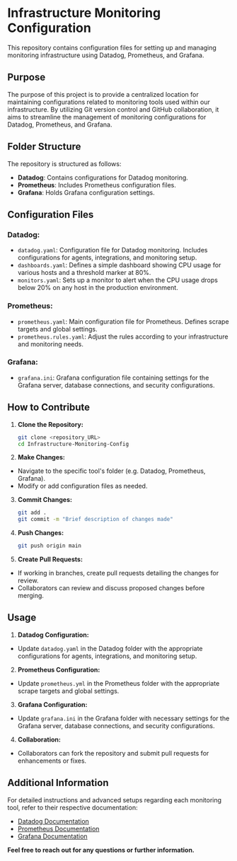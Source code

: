 # Infrastructure Monitoring Configuration

This repository contains configuration files for setting up and managing monitoring infrastructure using Datadog, Prometheus, and Grafana.

## Purpose

The purpose of this project is to provide a centralized location for maintaining configurations related to monitoring tools used within our infrastructure. By utilizing Git version control and GitHub collaboration, it aims to streamline the management of monitoring configurations for Datadog, Prometheus, and Grafana.

## Folder Structure

The repository is structured as follows:

- **Datadog**: Contains configurations for Datadog monitoring.
- **Prometheus**: Includes Prometheus configuration files.
- **Grafana**: Holds Grafana configuration settings.

## Configuration Files

### Datadog:
- `datadog.yaml`: Configuration file for Datadog monitoring. Includes configurations for agents, integrations, and monitoring setup.
- `dashboards.yaml`: Defines a simple dashboard showing CPU usage for various hosts and a threshold marker at 80%.
- `monitors.yaml`: Sets up a monitor to alert when the CPU usage drops below 20% on any host in the production environment.

### Prometheus:
- `prometheus.yaml`: Main configuration file for Prometheus. Defines scrape targets and global settings.
- `prometheus.rules.yaml`: Adjust the rules according to your infrastructure and monitoring needs.

### Grafana:
- `grafana.ini`: Grafana configuration file containing settings for the Grafana server, database connections, and security configurations.

## How to Contribute

1. **Clone the Repository:**
   ```bash
   git clone <repository_URL>
   cd Infrastructure-Monitoring-Config
2. **Make Changes:**
- Navigate to the specific tool's folder (e.g. Datadog, Prometheus, Grafana).
- Modify or add configuration files as needed.
3. **Commit Changes:**
   ```bash
   git add .
   git commit -m "Brief description of changes made"
4. **Push Changes:**
   ```bash
   git push origin main
5. **Create Pull Requests:**
- If working in branches, create pull requests detailing the changes for review.
- Collaborators can review and discuss proposed changes before merging.

## Usage
1. **Datadog Configuration:**
- Update `datadog.yaml` in the Datadog folder with the appropriate configurations for agents, integrations, and monitoring setup.

2. **Prometheus Configuration:**

- Update `prometheus.yml` in the Prometheus folder with the appropriate scrape targets and global settings.

3. **Grafana Configuration:**
- Update `grafana.ini` in the Grafana folder with necessary settings for the Grafana server, database connections, and security configurations.

4. **Collaboration:**
- Collaborators can fork the repository and submit pull requests for enhancements or fixes.

##  Additional Information
<h>For detailed instructions and advanced setups regarding each monitoring tool, refer to their respective documentation:<h>

- [Datadog Documentation](https://prometheus.io/docs/prometheus/latest/configuration/configuration/)
- [Prometheus Documentation](https://docs.datadoghq.com/observability_pipelines/configurations/?tab=yaml)
- [Grafana Documentation](https://grafana.com/docs/grafana/latest/setup-grafana/configure-grafana/)

<b>Feel free to reach out for any questions or further information.<b>



